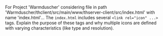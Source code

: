 For Project 'Warmduscher' considering file in path 'Warmduscher/thclient/src/main/www/thserver-client/src/index.html' with name 'index.html'... 
The `index.html` includes several `<link rel="icon" ...>` tags. Explain the purpose of these tags and why multiple icons are defined with varying characteristics (like type and resolution).